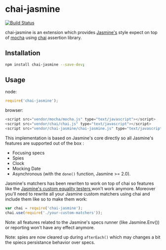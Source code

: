 # chai-jasmine

[![Build Status](https://travis-ci.org/crysalead-js/chai-jasmine.png?branch=master)](https://travis-ci.org/crysalead-js/chai-jasmine)

chai-jasmine is an extension which provides [Jasmine's](http://jasmine.github.io/) style expect on top of [mocha](https://mochajs.org/) using [chai](http://chaijs.com/) assertion library.


## Installation

```bash
npm install chai-jasmine --save-dev;
```

## Usage

node:
```js
require('chai-jasmine');
```

browser:
```js
<script src="vendor/mocha/mocha.js" type="text/javascript"></script>
<script src="vendor/chai/chai.js" type="text/javascript"></script>
<script src="vendor/chai-jasmine/chai-jasmine.js" type="text/javascript"></script>
```

This implementation is based on Jasmine's core directly so all Jasmine's features are supported out of the box :
* Focusing specs
* Spies
* Clock
* Mocking Date
* Asynchronous (with the `done()` function, Jasmine >= 2.0).

Jasmine's matchers has been rewriten to work on top of chai so features like the [Jasmine's custom equality testers ](http://Jasmine.github.io/2.0/custom_equality.html) won't work anymore. Moreover you'll need to rewrite all your Jasmine custom matchers using chai and include them like so to make them work:

```js
var chai = require('chai-jasmine');
chai.use(require('./your-custom-matchers'));
```

Note: all features related to the Jasmine's specs runner (like Jasmine.Env()) or reporting won't have any effect anymore.

Note: spies are now cleared up during `afterEach()` which may changes a bit the spiecs persistance behavior over specs.
